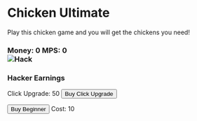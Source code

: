 # Chicken Ultimate
Play this chicken game and you will get the chickens you need!

<!DOCTYPE html>
<html>
  <head>
  <h3>Money: <span id="money">0</span>  MPS: <span id="moneyPerSecond">0</span><br /> <img src="https://stickershop.line-scdn.net/stickershop/v1/product/1082755/LINEStorePC/main.png;compress=true?__=20161019" onclick="moneyClick()">Hack</img src="https://stickershop.line-scdn.net/stickershop/v1/product/1082755/LINEStorePC/main.png;compress=true?__=20161019"></h3>
  </head>
  
  <body>
  <h3> Hacker Earnings</h3>
  <p>Click Upgrade: <span id="clickUpgradeCost">50</span> <button onclick="buyClickUpgrade()">Buy Click Upgrade</button>
  <p><button onclick="buyBeginner()">Buy Beginner</button> Cost: <span id="beginnerCost">10</span></p>
  </body>
</html>


<script>

var money = 0;

var beginner = 0;

var mpc = 1;

var moneyPerSecond = 0;

var clicks = 0;

function moneyClick(){

money += mpc;

clicks += 1;

document.getElementById("money").innerHTML = prettify(money);
}

function mps(){
 
 money += moneyPerSecond;

document.getElementById('money').innerHTML = prettify(money);
 
 document.getElementById('moneyPerSecond').innerHTML = prettify(moneyPerSecond);
}

function buyClickUpgrade(){
 
 var clickUpgradeCost = Math.floor(100 * Math.pow(1.0, mpc));
 
 if (money >= clickUpgradeCost){
    
    mpc++;
   
   money -= clickUpgradeCost;
   
   document.getElementById('clickUpgradeCost').innerHTML = clickUpgradeCost;
  }
 
 var nextCost = Math.floor(100 * Math.pow(1.2, mpc));
 
 document.getElementById('clickUpgradeCost').innerHTML = nextCost;
}

function buyBeginner(){
  
  var beginnerCost = Math.floor(10 * Math.pow(1.1, beginner));
 
 if (money >= beginnerCost){
   
   beginner += 0.1;
   
   moneyPerSecond += 0.1;
   
   money -= beginnerCost;
   
   document.getElementById('money').innerHTML = prettify(money);
   
   document.getElementById('moneyPerSecond').innerHTML = prettify(moneyPerSecond);
  }
  var nextCost = Math.floor(10 * Math.pow(3.2, beginner));
 
 document.getElementById('beginnerCost').innerHTML = prettify(nextCost);
}

window.setInterval(mps, 1000);


function prettify(input){
 
 var output = Math.round(input * 1000000)/ 1000000;
 
 return output;

}

var hundredClicks = 100;

function clicks(){
 
 if(click == hundredClicks){
 
 alert("Congrats on 100 clicks");
  }
}

window.setInterval(clicks, 1);

</script>
